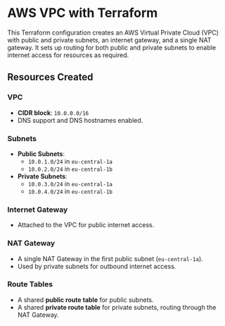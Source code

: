 # AWS VPC with Terraform

This Terraform configuration creates an AWS Virtual Private Cloud (VPC) with public and private subnets, an internet gateway, and a single NAT gateway. It sets up routing for both public and private subnets to enable internet access for resources as required.

## Resources Created

### VPC
- **CIDR block**: `10.0.0.0/16`
- DNS support and DNS hostnames enabled.

### Subnets
- **Public Subnets**:
  - `10.0.1.0/24` in `eu-central-1a`
  - `10.0.2.0/24` in `eu-central-1b`
- **Private Subnets**:
  - `10.0.3.0/24` in `eu-central-1a`
  - `10.0.4.0/24` in `eu-central-1b`

### Internet Gateway
- Attached to the VPC for public internet access.

### NAT Gateway
- A single NAT Gateway in the first public subnet (`eu-central-1a`).
- Used by private subnets for outbound internet access.

### Route Tables
- A shared **public route table** for public subnets.
- A shared **private route table** for private subnets, routing through the NAT Gateway.
